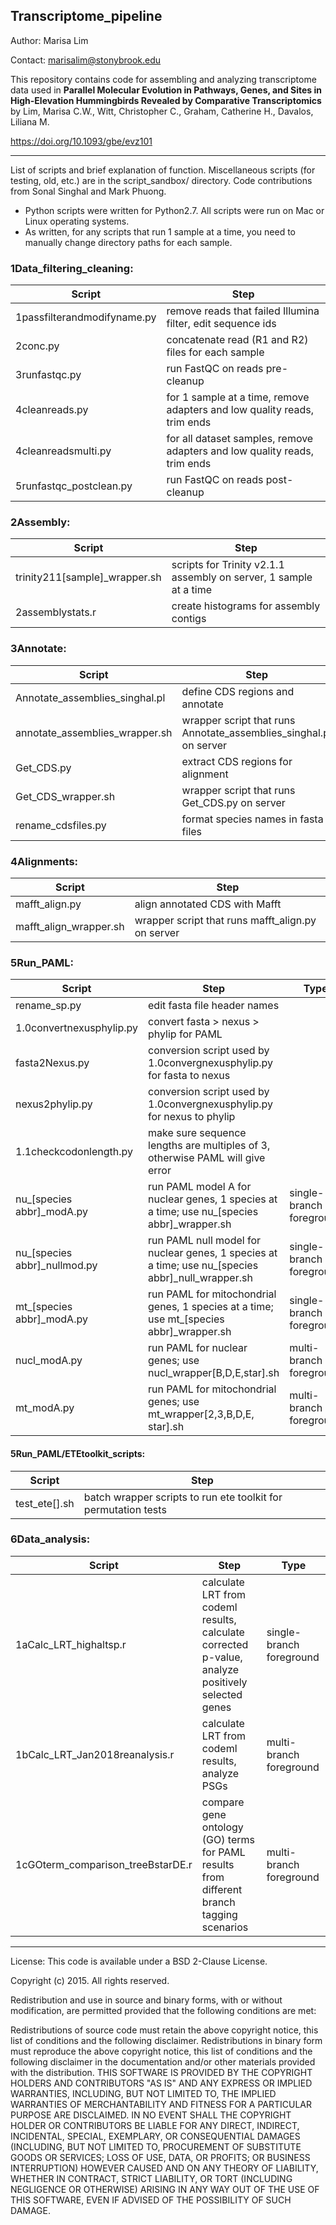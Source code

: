 Transcriptome_pipeline
-
Author: Marisa Lim

Contact: marisalim@stonybrook.edu

This repository contains code for assembling and analyzing transcriptome data used in **Parallel Molecular Evolution in Pathways, Genes, and Sites in High-Elevation Hummingbirds Revealed by Comparative Transcriptomics** by Lim, Marisa C.W., Witt, Christopher C., Graham, Catherine H., Davalos, Liliana M.

https://doi.org/10.1093/gbe/evz101

---
List of scripts and brief explanation of function. Miscellaneous scripts (for testing, old, etc.) are in the script_sandbox/ directory.
Code contributions from Sonal Singhal and Mark Phuong.
- Python scripts were written for Python2.7. All scripts were run on Mac or Linux operating systems.
- As written, for any scripts that run 1 sample at a time, you need to manually change directory paths for each sample.

### 1Data_filtering_cleaning: 
Script  | Step
--- | --- 
1passfilterandmodifyname.py | remove reads that failed Illumina filter, edit sequence ids
2conc.py | concatenate read (R1 and R2) files for each sample
3runfastqc.py | run FastQC on reads pre-cleanup
4cleanreads.py | for 1 sample at a time, remove adapters and low quality reads, trim ends
4cleanreadsmulti.py | for all dataset samples, remove adapters and low quality reads, trim ends
5runfastqc_postclean.py | run FastQC on reads post-cleanup

### 2Assembly:
Script | Step 
--- | ---
trinity211[sample]_wrapper.sh | scripts for Trinity v2.1.1 assembly on server, 1 sample at a time
2assemblystats.r | create histograms for assembly contigs

### 3Annotate:
Script | Step 
--- | ---
Annotate_assemblies_singhal.pl | define CDS regions and annotate
annotate_assemblies_wrapper.sh | wrapper script that runs Annotate_assemblies_singhal.pl on server
Get_CDS.py | extract CDS regions for alignment
Get_CDS_wrapper.sh | wrapper script that runs Get_CDS.py on server
rename_cdsfiles.py | format species names in fasta files

### 4Alignments:
Script | Step 
--- | ---
mafft_align.py | align annotated CDS with Mafft
mafft_align_wrapper.sh | wrapper script that runs mafft_align.py on server

### 5Run_PAML:
Script | Step | Type 
--- | --- | --- |
rename_sp.py | edit fasta file header names |
1.0convertnexusphylip.py | convert fasta > nexus > phylip for PAML |
fasta2Nexus.py  | conversion script used by 1.0convergnexusphylip.py for fasta to nexus |
nexus2phylip.py | conversion script used by 1.0convergnexusphylip.py for nexus to phylip |
1.1checkcodonlength.py | make sure sequence lengths are multiples of 3, otherwise PAML will give error |
nu_[species abbr]_modA.py | run PAML model A for nuclear genes, 1 species at a time; use nu_[species abbr]_wrapper.sh | single-branch foreground
nu_[species abbr]_nullmod.py | run PAML null model for nuclear genes, 1 species at a time; use nu_[species abbr]_null_wrapper.sh | single-branch foreground
mt_[species abbr]_modA.py | run PAML for mitochondrial genes, 1 species at a time; use mt_[species abbr]_wrapper.sh | single-branch foreground
nucl_modA.py | run PAML for nuclear genes; use nucl_wrapper[B,D,E,star].sh | multi-branch foreground
mt_modA.py | run PAML for mitochondrial genes; use mt_wrapper[2,3,B,D,E, star].sh | multi-branch foreground

#### 5Run_PAML/ETEtoolkit_scripts:
Script | Step 
--- | ---
test_ete[].sh | batch wrapper scripts to run ete toolkit for permutation tests

### 6Data_analysis:
Script | Step | Type 
--- | --- | --- |
1aCalc_LRT_highaltsp.r | calculate LRT from codeml results, calculate corrected p-value, analyze positively selected genes | single-branch foreground
1bCalc_LRT_Jan2018reanalysis.r | calculate LRT from codeml results, analyze PSGs | multi-branch foreground
1cGOterm_comparison_treeBstarDE.r | compare gene ontology (GO) terms for PAML results from different branch tagging scenarios | multi-branch foreground
 
---


License: This code is available under a BSD 2-Clause License.

Copyright (c) 2015. All rights reserved.

Redistribution and use in source and binary forms, with or without modification, are permitted provided that the 
following conditions are met:

Redistributions of source code must retain the above copyright notice, this list of conditions and the following disclaimer. 
Redistributions in binary form must reproduce the above copyright notice, this list of conditions and the following disclaimer 
in the documentation and/or other materials provided with the distribution. 
THIS SOFTWARE IS PROVIDED BY THE COPYRIGHT HOLDERS AND CONTRIBUTORS "AS IS" AND ANY EXPRESS OR IMPLIED WARRANTIES, 
INCLUDING, BUT NOT LIMITED TO, THE IMPLIED WARRANTIES OF MERCHANTABILITY AND FITNESS FOR A PARTICULAR PURPOSE ARE DISCLAIMED. 
IN NO EVENT SHALL THE COPYRIGHT HOLDER OR CONTRIBUTORS BE LIABLE FOR ANY DIRECT, INDIRECT, INCIDENTAL, SPECIAL, 
EXEMPLARY, OR CONSEQUENTIAL DAMAGES (INCLUDING, BUT NOT LIMITED TO, PROCUREMENT OF SUBSTITUTE GOODS OR SERVICES; 
LOSS OF USE, DATA, OR PROFITS; OR BUSINESS INTERRUPTION) HOWEVER CAUSED AND ON ANY THEORY OF LIABILITY, WHETHER IN CONTRACT, 
STRICT LIABILITY, OR TORT (INCLUDING NEGLIGENCE OR OTHERWISE) ARISING IN ANY WAY OUT OF THE USE OF THIS SOFTWARE, 
EVEN IF ADVISED OF THE POSSIBILITY OF SUCH DAMAGE.
